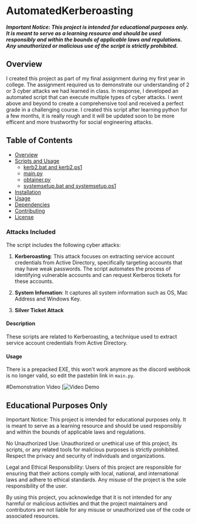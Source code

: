 # AutomatedKerberoasting

***Important Notice: This project is intended for educational purposes only. It is meant to serve as a learning resource and should be used responsibly and within the bounds of applicable laws and regulations. Any unauthorized or malicious use of the script is strictly prohibited.***
## Overview

I created this project as part of my final assignment during my first year in college. The assignment required us to demonstrate our understanding of 2 or 3 cyber attacks we had learned in class. In response, I developed an automated script that can execute multiple types of cyber attacks. I went above and beyond to create a comprehensive tool and received a perfect grade in a challenging course. I created this script after learning python for a few months, it is really rough and it will be updated soon to be more efficent and more trustworthy for social engineering attacks.

## Table of Contents

- [Overview](#overview)
- [Scripts and Usage](#scripts-and-usage)
  - [kerb2.bat and kerb2.ps1](#kerb2bat-and-kerb2ps1)
  - [main.py](#mainpy)
  - [obtainer.py](#obtainerpy)
  - [systemsetup.bat and systemsetup.ps1](#systemsetupbat-and-systemsetupps1)
- [Installation](#installation)
- [Usage](#usage)
- [Dependencies](#dependencies)
- [Contributing](#contributing)
- [License](#license)

### Attacks Included

The script includes the following cyber attacks:

1. **Kerberoasting**: This attack focuses on extracting service account credentials from Active Directory, specifically targeting accounts that may have weak passwords. The script automates the process of identifying vulnerable accounts and can request Kerberos tickets for these accounts.

2. **System Infomation**: It captures all system information such as OS, Mac Address and Windows Key.

3. **Silver Ticket Attack**




#### Description

These scripts are related to Kerberoasting, a technique used to extract service account credentials from Active Directory.

#### Usage
There is a prepacked EXE, this won't work anymore as the discord webhook is no longer valid, so edit the pastebin link in `main.py`. 

#Demonstration Video
[![Video Demo](https://youtu.be/Itbu5WucoeQ)





## Educational Purposes Only
Important Notice: This project is intended for educational purposes only. It is meant to serve as a learning resource and should be used responsibly and within the bounds of applicable laws and regulations.

No Unauthorized Use: Unauthorized or unethical use of this project, its scripts, or any related tools for malicious purposes is strictly prohibited. Respect the privacy and security of individuals and organizations.

Legal and Ethical Responsibility: Users of this project are responsible for ensuring that their actions comply with local, national, and international laws and adhere to ethical standards. Any misuse of the project is the sole responsibility of the user.

By using this project, you acknowledge that it is not intended for any harmful or malicious activities and that the project maintainers and contributors are not liable for any misuse or unauthorized use of the code or associated resources.

